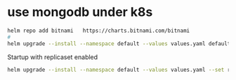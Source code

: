 # use mongodb under k8s  

```bash
helm repo add bitnami	https://charts.bitnami.com/bitnami
#
helm upgrade --install --namespace default --values values.yaml default-mongo-server bitnami/mongodb
```

Startup with replicaset enabled  

```bash
helm upgrade --install --namespace default --values values.yaml --set replicaSet.enabled=true default-mongo-server bitnami/mongodb
```

